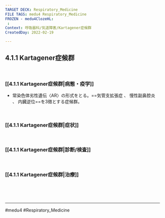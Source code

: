 ```yaml
---
TARGET DECK: Respiratory_Medicine
FILE TAGS: medu4 Respiratory_Medicine
FROZEN - medu4ClozeHL:
 : 
Context: 呼吸器科/気道障害/Kartagener症候群
CreatedDay: 2022-02-19

---
```


## 4.1.1 Kartagener症候群

<br>

### [[4.1.1 Kartagener症候群|病態・疫学]]
* 常染色体劣性遺伝〈AR〉の形式をとる。==気管支拡張症 、 慢性副鼻腔炎 、 内臓逆位==を3徴とする症候群。
<!--ID: 1663901283645-->


<br>

### [[4.1.1 Kartagener症候群|症状]]


<br>

### [[4.1.1 Kartagener症候群|診断/検査]]


<br>

### [[4.1.1 Kartagener症候群|治療]]


<br><br><br>

---
#medu4 #Respiratory_Medicine